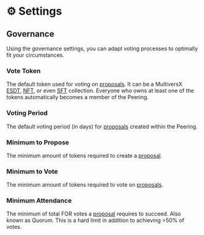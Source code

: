 # ⚙️ Settings

## Governance

Using the governance settings, you can adapt voting processes to optimally fit your circumstances.

### Vote Token

The default token used for voting on [proposals](./overview.md#propose). It can be a MultiversX [ESDT](https://docs.elrond.com/tokens/esdt-tokens), [NFT](https://docs.elrond.com/tokens/nft-tokens/#nft-and-sft), or even [SFT](https://docs.elrond.com/tokens/nft-tokens/#nft-and-sft) collection. Everyone who owns at least one of the tokens automatically becomes a member of the Peering.

### Voting Period

The default voting period (in days) for [proposals](./overview.md#propose) created within the Peering.

### Minimum to Propose

The minimum amount of tokens required to create a [proposal](./overview.md#propose).

### Minimum to Vote

The minimum amount of tokens required to vote on [proposals](./overview.md#propose).

### Minimum Attendance

The minimum of total FOR votes a [proposal](./overview.md#propose) requires to succeed. Also known as Quorum. This is a hard limit in addition to achieving >50% of votes.
